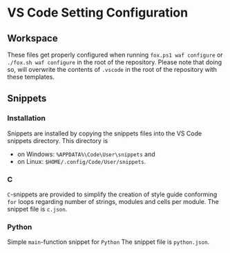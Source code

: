 # VS Code Setting Configuration

## Workspace

These files get properly configured when running `fox.ps1 waf configure` or
`./fox.sh waf configure` in the root of the repository.
Please note that doing so, will overwrite the contents of `.vscode` in
the root of the repository with these templates.

## Snippets

### Installation

Snippets are installed by copying the snippets files into the VS Code snippets
directory.
This directory is

- on Windows: `%APPDATA%\Code\User\snippets` and
- on Linux: `$HOME/.config/Code/User/snippets`.

### C

`C`-snippets are provided to simplify the creation of style guide conforming
`for` loops regarding number of strings, modules and cells per module.
The snippet file is `c.json`.

### Python

Simple `main`-function snippet for `Python`
The snippet file is `python.json`.
